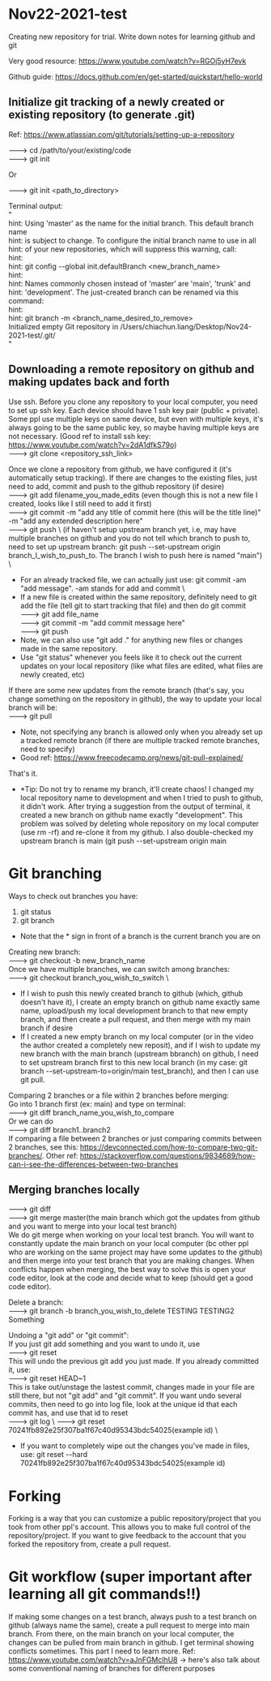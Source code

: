 # Nov22-2021-test
Creating new repository for trial. Write down notes for learning github and git

Very good resource: https://www.youtube.com/watch?v=RGOj5yH7evk

Github guide: https://docs.github.com/en/get-started/quickstart/hello-world


## Initialize git tracking of a newly created or existing repository (to generate .git)
Ref: https://www.atlassian.com/git/tutorials/setting-up-a-repository

---> cd /path/to/your/existing/code \
---> git init

Or  

---> git init <path_to_directory>  

Terminal output: \
" \
hint: Using 'master' as the name for the initial branch. This default branch name \
hint: is subject to change. To configure the initial branch name to use in all \
hint: of your new repositories, which will suppress this warning, call: <br />
hint: <br />
hint: 	git config --global init.defaultBranch <new_branch_name>  
hint: <br />
hint: Names commonly chosen instead of 'master' are 'main', 'trunk' and  
hint: 'development'. The just-created branch can be renamed via this command:  
hint:  
hint: 	git branch -m <branch_name_desired_to_remove>  
Initialized empty Git repository in /Users/chiachun.liang/Desktop/Nov24-2021-test/.git/  
" 

## Downloading a remote repository on github and making updates back and forth
Use ssh. Before you clone any repository to your local computer, you need to set up ssh key. Each device should have 1 ssh key pair (public + private). Some ppl use multiple keys on same device, but even with multiple keys, it's always going to be the same public key, so maybe having multiple keys are not necessary. (Good ref to install ssh key: https://www.youtube.com/watch?v=2dA1dfkS79o) \
---> git clone <repository_ssh_link>  

Once we clone a repository from github, we have configured it (it's automatically setup tracking). If there are changes to the existing files, just need to add, commit and push to the github repository (if desire) \
---> git add filename_you_made_edits (even though this is not a new file I created, looks like I still need to add it first) \
---> git commit -m "add any title of commit here (this will be the title line)" -m "add any extended description here" \
---> git push \ (if haven't setup upstream branch yet, i.e, may have multiple branches on github and you do not tell which branch to push to, need to set up upstream branch: git push --set-upstream origin branch_I_wish_to_push_to. The branch I wish to push here is named "main") \
* For an already tracked file, we can actually just use: git commit -am "add message". -am stands for add and commit \
* If a new file is created within the same repository, definitely need to git add the file (tell git to start tracking that file) and then do git commit \
---> git add file_name \
---> git commit -m "add commit message here" \
---> git push 
* Note, we can also use "git add ." for anything new files or changes made in the same repository. 
* Use "git status" whenever you feels like it to check out the current updates on your local repository (like what files are edited, what files are newly created, etc)

If there are some new updates from the remote branch (that's say, you change something on the repository in github), the way to update your local branch will be:\
---> git pull 
* Note, not specifying any branch is allowed only when you already set up a tracked remote branch (if there are multiple tracked remote branches, need to specify) 
* Good ref: https://www.freecodecamp.org/news/git-pull-explained/ 

That's it.

* *Tip: Do not try to rename my branch, it'll create chaos! I changed my local repository name to development and when I tried to push to github, it didn't work. After trying a suggestion from the output of terminal, it created a new branch on github name exactly "development". This problem was solved by deleting whole repository on my local computer (use rm -rf) and re-clone it from my github. I also double-checked my upstream branch is main (git push --set-upstream origin main 

# Git branching
Ways to check out branches you have:
1. git status
2. git branch
* Note that the * sign in front of a branch is the current branch you are on

Creating new branch: \
---> git checkout -b new_branch_name \
Once we have multiple branches, we can switch among branches:\
---> git checkout branch_you_wish_to_switch \
* If I wish to push this newly created branch to github (which, github doesn't have it), I create an empty branch on github name exactly same name, upload/push my local development branch to that new empty branch, and then create a pull request, and then merge with my main branch if desire
* If I created a new empty branch on my local computer (or in the video the author created a completely new reposit), and if I wish to update my new branch with the main branch (upstream bbranch) on github, I need to set upstream branch first to this new local branch (in my case: git branch --set-upstream-to=origin/main test_branch), and then I can use git pull.

Comparing 2 branches or a file within 2 branches before merging: \
Go into 1 branch first (ex: main) and type on terminal: \
---> git diff branch_name_you_wish_to_compare \
Or we can do \
---> git diff branch1..branch2 \
If comparing a file between 2 branches or just comparing commits between 2 branches, see this: https://devconnected.com/how-to-compare-two-git-branches/. Other ref: https://stackoverflow.com/questions/9834689/how-can-i-see-the-differences-between-two-branches

## Merging branches locally
---> git diff \
---> git merge master(the main branch which got the updates from github and you want to merge into your local test branch)\
We do git merge when working on your local test branch. You will want to constantly update the main branch on your local computer (bc other ppl who are working on the same project may have some updates to the github) and then merge into your test branch that you are making changes. When conflicts happen when merging, the best way to solve this is open your code editor, look at the code and decide what to keep (should get a good code editor).

Delete a branch: \
---> git branch -b branch_you_wish_to_delete
TESTING
TESTING2
Something

Undoing a "git add" or "git commit": \
If you just git add something and you want to undo it, use \
---> git reset \
This will undo the previous git add you just made. If you already committed it, use: \
---> git reset HEAD~1 \
This is take out/unstage the lastest commit, changes made in your file are still there, but not "git add" and "git commit". If you want undo several commits, then need to go into log file, look at the unique id that each commit has, and use that id to reset \
---> git log \ 
---> git reset 70241fb892e25f307ba1f67c40d95343bdc54025(example id) \
* If you want to completely wipe out the changes you've made in files, use: git reset --hard 70241fb892e25f307ba1f67c40d95343bdc54025(example id)

# Forking
Forking is a way that you can customize a public repository/project that you took from other ppl's account. This allows you to make full control of the repository/project. If you want to give feedback to the account that you forked the repository from, create a pull request.

# Git workflow (super important after learning all git commands!!)
If making some changes on a test branch, always push to a test branch on github (always name the same), create a pull request to merge into main branch. From there, on the main branch on your local computer, the changes can be pulled from main branch in github. I get terminal showing conflicts sometimes. This part I need to learn more.
Ref: https://www.youtube.com/watch?v=aJnFGMclhU8 -> here's also talk about some conventional naming of branches for different purposes
